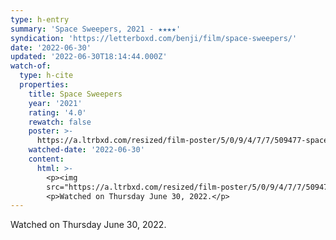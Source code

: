 ```yaml
---
type: h-entry
summary: 'Space Sweepers, 2021 - ★★★★'
syndication: 'https://letterboxd.com/benji/film/space-sweepers/'
date: '2022-06-30'
updated: '2022-06-30T18:14:44.000Z'
watch-of:
  type: h-cite
  properties:
    title: Space Sweepers
    year: '2021'
    rating: '4.0'
    rewatch: false
    poster: >-
      https://a.ltrbxd.com/resized/film-poster/5/0/9/4/7/7/509477-space-sweepers-0-600-0-900-crop.jpg?v=02fa365186
    watched-date: '2022-06-30'
    content:
      html: >-
        <p><img
        src="https://a.ltrbxd.com/resized/film-poster/5/0/9/4/7/7/509477-space-sweepers-0-600-0-900-crop.jpg?v=02fa365186"/></p>
        <p>Watched on Thursday June 30, 2022.</p>
---
```

Watched on Thursday June 30, 2022.
